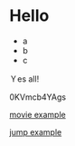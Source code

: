 Hello
=====
- a
- b
- c

Ｙes all!


0KVmcb4YAgs

[movie example](https://github.com/vNZNaaxjiPcoUd/hsakjsdkjfwerjsdfhsdfkjsaf/blob/ver22/docs/movie%20example.md)

[jump example](https://github.com/vNZNaaxjiPcoUd/hsakjsdkjfwerjsdfhsdfkjsaf/blob/ver22/docs/jump%20%20example.md)
